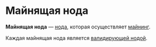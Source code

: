 # Майнящая нода

**Майнящая нода** — [нода](/ru/blockchain/node/), которая осуществляет [майнинг](/ru/blockchain/mining/).

Каждая майнящая нода является [валидирующей нодой](/ru/blockchain/node/validating-node).
